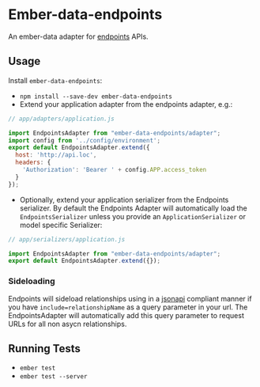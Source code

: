 # Ember-data-endpoints

An ember-data adapter for [endpoints](https://github.com/endpoints/endpoints) APIs.

## Usage

Install `ember-data-endpoints`:

 * `npm install --save-dev ember-data-endpoints`
 * Extend your application adapter from the endpoints adapter, e.g.:

```javascript
// app/adapters/application.js

import EndpointsAdapter from "ember-data-endpoints/adapter";
import config from '../config/environment';
export default EndpointsAdapter.extend({
  host: 'http://api.loc',
  headers: {
    'Authorization': 'Bearer ' + config.APP.access_token
  }
});
```

 * Optionally, extend your application serializer from the Endpoints serializer. By default the Endpoints Adapter will automatically load the `EndpointsSerializer` unless you provide an `ApplicationSerializer` or model specific Serializer: 

```javascript
// app/serializers/application.js

import EndpointsAdapter from "ember-data-endpoints/adapter";
export default EndpointsAdapter.extend({});
```


### Sideloading

Endpoints will sideload relationships using in a [jsonapi](http://jsonapi.org) compliant manner if you have `include=relationshipName` as a query parameter in your url. The EndpointsAdapter will automatically add this query parameter to request URLs for all non asycn relationships.


## Running Tests

* `ember test`
* `ember test --server`
